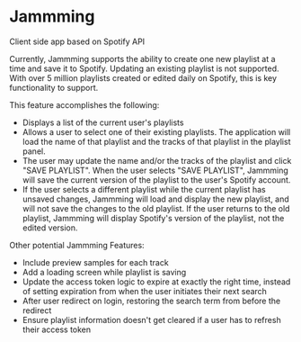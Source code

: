 # Jammming
Client side app based on Spotify API

Currently, Jammming supports the ability to create one new playlist at a time and save it to Spotify. Updating an existing playlist is not supported. With over 5 million playlists created or edited daily on Spotify, this is key functionality to support.

This feature accomplishes the following:
- Displays a list of the current user's playlists
- Allows a user to select one of their existing playlists. The application will load the name of that playlist and the tracks of that playlist in the playlist panel.
- The user may update the name and/or the tracks of the playlist and click "SAVE PLAYLIST". When the user selects "SAVE PLAYLIST", Jammming will save the current version of the playlist to the user's Spotify account.
- If the user selects a different playlist while the current playlist has unsaved changes, Jammming will load and display the new playlist, and will not save the changes to the old playlist. If the user returns to the old playlist, Jammming will display Spotify's version of the playlist, not the edited version.

Other potential Jammming Features:
- Include preview samples for each track
- Add a loading screen while playlist is saving
- Update the access token logic to expire at exactly the right time, instead of setting expiration from when the user initiates their next search
- After user redirect on login, restoring the search term from before the redirect
- Ensure playlist information doesn't get cleared if a user has to refresh their access token
